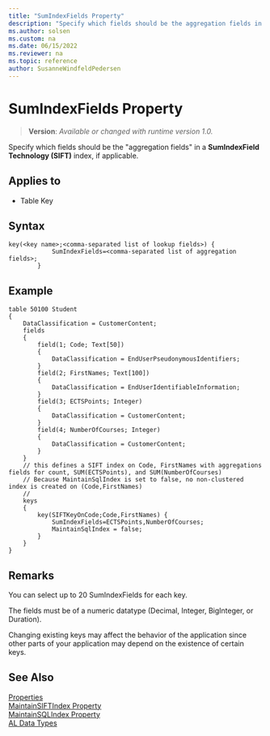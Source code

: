 ```yaml
---
title: "SumIndexFields Property"
description: "Specify which fields should be the aggregation fields in a **SumIndexField Technology (SIFT)** index, if applicable."
ms.author: solsen
ms.custom: na
ms.date: 06/15/2022
ms.reviewer: na
ms.topic: reference
author: SusanneWindfeldPedersen
---
```

[//]: # (START>DO_NOT_EDIT)
[//]: # (IMPORTANT:Do not edit any of the content between here and the END>DO_NOT_EDIT.)
[//]: # (Any modifications should be made in the .xml files in the ModernDev repo.)
# SumIndexFields Property
> **Version**: _Available or changed with runtime version 1.0._

Specify which fields should be the "aggregation fields" in a **SumIndexField Technology (SIFT)** index, if applicable.  

## Applies to
-   Table Key

[//]: # (IMPORTANT: END>DO_NOT_EDIT)


## Syntax

```AL
key(<key name>;<comma-separated list of lookup fields>) { 
            SumIndexFields=<comma-separated list of aggregation fields>; 
        }
```  
 
## Example

```AL
table 50100 Student
{
    DataClassification = CustomerContent;
    fields
    {
        field(1; Code; Text[50])
        {
            DataClassification = EndUserPseudonymousIdentifiers;
        }
        field(2; FirstNames; Text[100])
        {
            DataClassification = EndUserIdentifiableInformation;
        }
        field(3; ECTSPoints; Integer)
        {
            DataClassification = CustomerContent;
        }
        field(4; NumberOfCourses; Integer)
        {
            DataClassification = CustomerContent;
        }
    }
    // this defines a SIFT index on Code, FirstNames with aggregations fields for count, SUM(ECTSPoints), and SUM(NumberOfCourses)
    // Because MaintainSqlIndex is set to false, no non-clustered index is created on (Code,FirstNames)
    // 
    keys
    {
        key(SIFTKeyOnCode;Code,FirstNames) { 
            SumIndexFields=ECTSPoints,NumberOfCourses; 
            MaintainSqlIndex = false;            
        }
    }
}
```

## Remarks  

You can select up to 20 SumIndexFields for each key.  
  
The fields must be of a numeric datatype \(Decimal, Integer, BigInteger, or Duration\).  
  
Changing existing keys may affect the behavior of the application since other parts of your application may depend on the existence of certain keys.  

## See Also  

[Properties](devenv-properties.md)   
[MaintainSIFTIndex Property](devenv-maintainsiftindex-property.md)   
[MaintainSQLIndex Property](devenv-maintainsqlindex-property.md)   
[AL Data Types](../methods-auto/library.md)